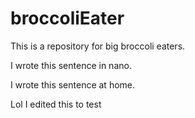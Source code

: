 # broccoliEater

This is a repository for big broccoli eaters.

I wrote this sentence in nano.

I wrote this sentence at home.

Lol I edited this to test
